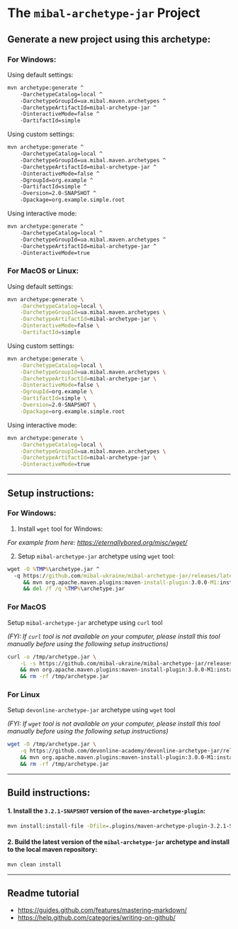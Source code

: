 # The `mibal-archetype-jar` Project

## Generate a new project using this archetype:

### For Windows:

Using default settings:

```bash
mvn archetype:generate ^
    -DarchetypeCatalog=local ^
    -DarchetypeGroupId=ua.mibal.maven.archetypes ^
    -DarchetypeArtifactId=mibal-archetype-jar ^
    -DinteractiveMode=false ^
    -DartifactId=simple
```

Using custom settings:

```bash
mvn archetype:generate ^
    -DarchetypeCatalog=local ^
    -DarchetypeGroupId=ua.mibal.maven.archetypes ^
    -DarchetypeArtifactId=mibal-archetype-jar ^
    -DinteractiveMode=false ^
    -DgroupId=org.example ^
    -DartifactId=simple ^
    -Dversion=2.0-SNAPSHOT ^
    -Dpackage=org.example.simple.root
```

Using interactive mode:

```bash
mvn archetype:generate ^
    -DarchetypeCatalog=local ^
    -DarchetypeGroupId=ua.mibal.maven.archetypes ^
    -DarchetypeArtifactId=mibal-archetype-jar ^
    -DinteractiveMode=true
```

### For MacOS or Linux:

Using default settings:

```bash
mvn archetype:generate \
    -DarchetypeCatalog=local \
    -DarchetypeGroupId=ua.mibal.maven.archetypes \
    -DarchetypeArtifactId=mibal-archetype-jar \
    -DinteractiveMode=false \
    -DartifactId=simple
```

Using custom settings:

```bash
mvn archetype:generate \
    -DarchetypeCatalog=local \
    -DarchetypeGroupId=ua.mibal.maven.archetypes \
    -DarchetypeArtifactId=mibal-archetype-jar \
    -DinteractiveMode=false \
    -DgroupId=org.example \
    -DartifactId=simple \
    -Dversion=2.0-SNAPSHOT \
    -Dpackage=org.example.simple.root
```

Using interactive mode:

```bash
mvn archetype:generate \
    -DarchetypeCatalog=local \
    -DarchetypeGroupId=ua.mibal.maven.archetypes \
    -DarchetypeArtifactId=mibal-archetype-jar \
    -DinteractiveMode=true
```

-----------------------------------------------------------------------------------
## Setup instructions:

### For Windows:

1. Install `wget` tool for Windows:

*For example from here: https://eternallybored.org/misc/wget/*

2. Setup `mibal-archetype-jar` archetype using `wget` tool:

```cmd
wget -O %TMP%\archetype.jar ^
  -q https://github.com/mibal-ukraine/mibal-archetype-jar/releases/latest/download/mibal-archetype-jar-1.0.jar ^
     && mvn org.apache.maven.plugins:maven-install-plugin:3.0.0-M1:install-file -Dfile=%TMP%\archetype.jar ^
     && del /f /q %TMP%\archetype.jar
```

### For MacOS

Setup `mibal-archetype-jar` archetype using `curl` tool

*(FYI: If `curl` tool is not available on your computer, please install this tool manually before using the following setup instructions)*

```bash
curl -o /tmp/archetype.jar \
    -L -s https://github.com/mibal-ukraine/mibal-archetype-jar/releases/latest/download/mibal-archetype-jar-1.0.jar \
    && mvn org.apache.maven.plugins:maven-install-plugin:3.0.0-M1:install-file -Dfile=/tmp/archetype.jar \
    && rm -rf /tmp/archetype.jar
```

### For Linux

Setup `devonline-archetype-jar` archetype using `wget` tool

*(FYI: If `wget` tool is not available on your computer, please install this tool manually before using the following setup instructions)*

```bash
wget -O /tmp/archetype.jar \
    -q https://github.com/devonline-academy/devonline-archetype-jar/releases/latest/download/devonline-archetype-jar-1.0.jar \
    && mvn org.apache.maven.plugins:maven-install-plugin:3.0.0-M1:install-file -Dfile=/tmp/archetype.jar \
    && rm -rf /tmp/archetype.jar
```
-----------------------------------------------------------------------------------

## Build instructions:

#### 1. Install the `3.2.1-SNAPSHOT` version of the `maven-archetype-plugin`:

```bash
mvn install:install-file -Dfile=.plugins/maven-archetype-plugin-3.2.1-SNAPSHOT.jar
```

#### 2. Build the latest version of the `mibal-archetype-jar` archetype and install to the local maven repository:

```bash
mvn clean install
```

-----------------------------------------------------------------------------------


## Readme tutorial

- https://guides.github.com/features/mastering-markdown/
- https://help.github.com/categories/writing-on-github/